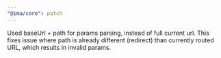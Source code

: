 ```yaml
---
"@ima/core": patch
---
```


Used baseUrl + path for params parsing, instead of full current url. This fixes issue where path is already different (redirect) than currently routed URL, which results in invalid params.
